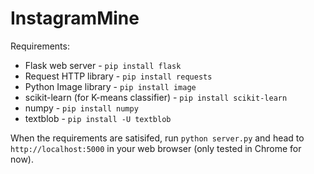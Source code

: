 # InstagramMine

Requirements:

- Flask web server - `pip install flask`
- Request HTTP library - `pip install requests`
- Python Image library - `pip install image`
- scikit-learn (for K-means classifier) - `pip install scikit-learn`
- numpy - `pip install numpy`
- textblob - `pip install -U textblob`

When the requirements are satisifed, run `python server.py` and head to `http://localhost:5000` in your web browser (only tested in Chrome for now).
